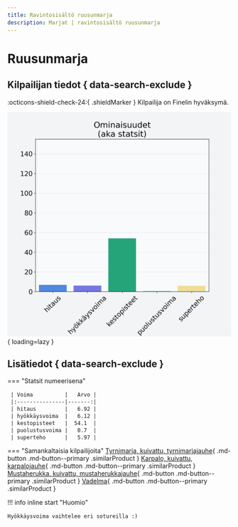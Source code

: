 ```yaml
---
title: Ravintosisältö ruusunmarja
description: Marjat | ravintosisältö ruusunmarja
---
```


# Ruusunmarja


## Kilpailijan tiedot { data-search-exclude }

:octicons-shield-check-24:{ .shieldMarker } Kilpailija on Finelin hyväksymä.

![Ruusunmarja](./images/ruusunmarja.png){ loading=lazy }

## Lisätiedot { data-search-exclude }
=== "Statsit numeerisena"

     | Voima          |   Arvo |
     |:---------------|-------:|
     | hitaus         |   6.92 |
     | hyökkäysvoima  |   6.12 |
     | kestopisteet   |  54.1  |
     | puolustusvoima |   0.7  |
     | superteho      |   5.97 |

=== "Samankaltaisia kilpailijoita"
    [Tyrnimarja, kuivattu, tyrnimarjajauhe](/tyrnimarja-kuivattu-tyrnimarjajauhe){ .md-button .md-button--primary .similarProduct }
    [Karpalo, kuivattu, karpalojauhe](/karpalo-kuivattu-karpalojauhe){ .md-button .md-button--primary .similarProduct }
    [Mustaherukka, kuivattu, mustaherukkajauhe](/mustaherukka-kuivattu-mustaherukkajauhe){ .md-button .md-button--primary .similarProduct }
    [Vadelma](/vadelma){ .md-button .md-button--primary .similarProduct }

!!! info inline start "Huomio"

    Hyökkäysvoima vaihtelee eri sotureilla :)

